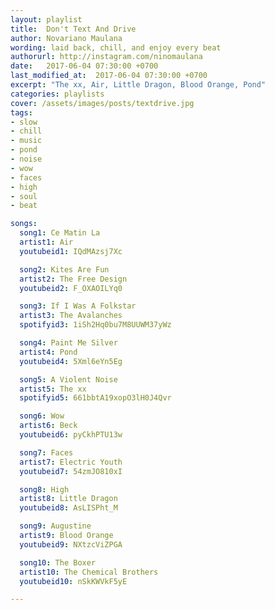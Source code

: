 ```yaml
---
layout: playlist
title:  Don't Text And Drive
author: Novariano Maulana
wording: laid back, chill, and enjoy every beat
authorurl: http://instagram.com/ninomaulana
date:   2017-06-04 07:30:00 +0700
last_modified_at:  2017-06-04 07:30:00 +0700
excerpt: "The xx, Air, Little Dragon, Blood Orange, Pond"
categories: playlists
cover: /assets/images/posts/textdrive.jpg
tags:  
- slow
- chill
- music
- pond
- noise
- wow
- faces
- high
- soul
- beat

songs:
  song1: Ce Matin La
  artist1: Air
  youtubeid1: IQdMAzsj7Xc

  song2: Kites Are Fun
  artist2: The Free Design
  youtubeid2: F_OXAOILYq0

  song3: If I Was A Folkstar
  artist3: The Avalanches
  spotifyid3: 1iSh2Hq0bu7M8UUWM37yWz

  song4: Paint Me Silver
  artist4: Pond
  youtubeid4: 5Xml6eYn5Eg

  song5: A Violent Noise
  artist5: The xx
  spotifyid5: 661bbtA19xopO3lH0J4Qvr

  song6: Wow
  artist6: Beck
  youtubeid6: pyCkhPTU13w

  song7: Faces
  artist7: Electric Youth
  youtubeid7: 54zmJO810xI

  song8: High
  artist8: Little Dragon
  youtubeid8: AsLISPht_M

  song9: Augustine
  artist9: Blood Orange
  youtubeid9: NXtzcViZPGA

  song10: The Boxer
  artist10: The Chemical Brothers
  youtubeid10: nSkKWVkF5yE

---
```

